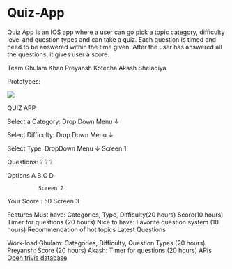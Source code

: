 # Quiz-App
Quiz App is an IOS app where a user can go pick a topic category, difficulty level and question types and can take a quiz. Each question is timed and need to be answered within the time given. After the user has answered all the questions, it gives user a score.

Team
Ghulam Khan
Preyansh Kotecha
Akash Sheladiya 


Prototypes: 

<img src="https://imgur.com/a/cQYXHjf">





















  
QUIZ APP

Select a Category:
Drop Down Menu ↓
 

Select Difficulty:
Drop Down Menu ↓
 

Select Type:
DropDown Menu ↓
                  Screen 1 

Questions: 
?
? ?


      




Options 
A
B
C
D






              Screen 2 


Your Score :
                  50
               Screen 3 

 
 
 
 
 
 
 
 
Features
Must have:
Categories, Type, Difficulty(20 hours)
Score(10 hours)
Timer for questions (20 hours)
Nice to have:
Favorite question system (10 hours)
Recommendation of hot topics
Latest Questions 



Work-load
Ghulam:
Categories, Difficulty, Question Types (20 hours)
Preyansh:
Score (20 hours)
Akash:
Timer for questions (20 hours)
APIs
<a href="https://opentdb.com/">Open trivia database </a>

 
 
 














